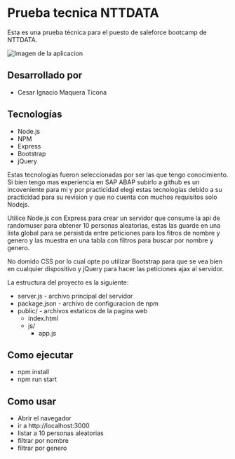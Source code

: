 # Prueba tecnica NTTDATA

Esta es una prueba técnica para el puesto de saleforce bootcamp de NTTDATA.

![Imagen de la aplicacion](https://i.ibb.co/N6cxnZKm/Captura-de-pantalla-2025-05-22-154418.png)

## Desarrollado por

- Cesar Ignacio Maquera Ticona

## Tecnologías

- Node.js
- NPM
- Express
- Bootstrap
- jQuery

Estas tecnologías fueron seleccionadas por ser las que tengo conocimiento. Si bien tengo mas experiencia en SAP ABAP subirlo a github es un incoveniente para mi y por practicidad elegi estas tecnologías debido a su practicidad para su revision y que no cuenta con muchos requisitos solo Nodejs.

Utilice Node.js con Express para crear un servidor que consume la api de randomuser para obtener 10 personas aleatorias, estas las guarde en una lista global para se persistida entre peticiones para los fitros de nombre y genero y las muestra en una tabla con filtros para buscar por nombre y genero.

No domido CSS por lo cual opte po utilizar Bootstrap para que se vea bien en cualquier dispositivo y jQuery para hacer las peticiones ajax al servidor.

La estructura del proyecto es la siguiente:

- server.js - archivo principal del servidor
- package.json - archivo de configuracion de npm
- public/ - archivos estaticos de la pagina web
    - index.html 
    - js/
        - app.js 

## Como ejecutar

- npm install
- npm run start

## Como usar

- Abrir el navegador
- ir a http://localhost:3000
- listar a 10 personas aleatorias
- filtrar por nombre
- filtrar por genero


